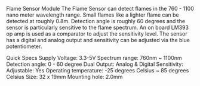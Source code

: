 Flame Sensor Module
The Flame Sensor can detect flames in the 760 - 1100 nano meter wavelength range. Small flames like a lighter flame can be detected at roughly 0.8m. Detection angle is roughly 60 degrees and the sensor is particularly sensitive to the flame spectrum. An on board LM393 op amp is used as a comparator to adjust the sensitivity level. The sensor has a digital and analog output and sensitivity can be adjusted via the blue potentiometer.

Quick Specs
Supply Voltage: 3.3-5V
Spectrum range: 760nm ~ 1100nm
Detection angle: 0 - 60 degree
Dual Output: Analog & Digital
Sensitivity: Adjustable: Yes
Operating temperature: -25 degrees Celsius ~ 85 degrees Celsius
Size: 32 x 19mm
Mounting hole: 2.0mm
